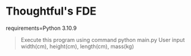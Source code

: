 # Thoughtful's FDE
requirements=Python 3.10.9
> Execute this program using command python main.py
> User input width(cm), height(cm), length(cm), mass(kg)
